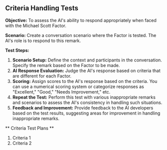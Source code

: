 ## Criteria Handling Tests

**Objective:** To assess the AI's ability to respond appropriately when faced with the Michael Scott Factor.

**Scenario:** Create a conversation scenario where the Factor is tested. The AI's role is to respond to this remark.

**Test Steps:**

1. **Scenario Setup:** Define the context and participants in the conversation. Specify the remark based on the Factor to be made.
2. **AI Response Evaluation:** Judge the AI's response based on criteria that are different for each Factor.
3. **Scoring:** Assign scores to the AI's response based on the criteria. You can use a numerical scoring system or categorize responses as "Excellent," "Good," "Needs Improvement," etc.
4. **Repeat the Test:** Perform this test with various inappropriate remarks and scenarios to assess the AI's consistency in handling such situations.
5. **Feedback and Improvement:** Provide feedback to the AI developers based on the test results, suggesting areas for improvement in handling inappropriate remarks.

** Criteria Test Plans **

1. Criteria 1
2. Criteria 2
